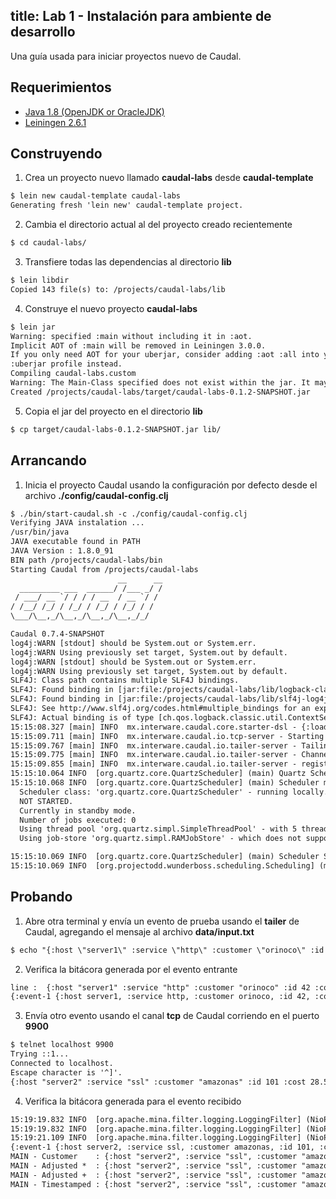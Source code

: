 title: Lab 1 - Instalación para ambiente de desarrollo
---
Una guía usada para iniciar proyectos nuevo de Caudal.

## Requerimientos
 * [Java 1.8 (OpenJDK or OracleJDK)](java.html)
 * [Leiningen 2.6.1](leiningen.html)

## Construyendo
1. Crea un proyecto nuevo llamado **caudal-labs** desde **caudal-template**
```txt
$ lein new caudal-template caudal-labs
Generating fresh 'lein new' caudal-template project.
```

2. Cambia el directorio actual al del proyecto creado recientemente
```txt
$ cd caudal-labs/
```

3. Transfiere todas las dependencias al directorio **lib**
```txt
$ lein libdir
Copied 143 file(s) to: /projects/caudal-labs/lib
```

4. Construye el nuevo proyecto **caudal-labs**
```txt
$ lein jar
Warning: specified :main without including it in :aot.
Implicit AOT of :main will be removed in Leiningen 3.0.0.
If you only need AOT for your uberjar, consider adding :aot :all into your
:uberjar profile instead.
Compiling caudal-labs.custom
Warning: The Main-Class specified does not exist within the jar. It may not be executable as expected. A gen-class directive may be missing in the namespace which contains the main method.
Created /projects/caudal-labs/target/caudal-labs-0.1.2-SNAPSHOT.jar
```

5. Copia el jar del proyecto en el directorio **lib**
```txt
$ cp target/caudal-labs-0.1.2-SNAPSHOT.jar lib/
```

## Arrancando

1. Inicia el proyecto Caudal usando la configuración por defecto desde el archivo **./config/caudal-config.clj**
```txt
$ ./bin/start-caudal.sh -c ./config/caudal-config.clj
Verifying JAVA instalation ...
/usr/bin/java
JAVA executable found in PATH
JAVA Version : 1.8.0_91
BIN path /projects/caudal-labs/bin
Starting Caudal from /projects/caudal-labs
                        __      __
  _________ ___  ______/ /___ _/ /
 / ___/ __ `/ / / / __  / __ `/ /
/ /__/ /_/ / /_/ / /_/ / /_/ / /
\___/\__,_/\__,_/\__,_/\__,_/_/

Caudal 0.7.4-SNAPSHOT
log4j:WARN [stdout] should be System.out or System.err.
log4j:WARN Using previously set target, System.out by default.
log4j:WARN [stdout] should be System.out or System.err.
log4j:WARN Using previously set target, System.out by default.
SLF4J: Class path contains multiple SLF4J bindings.
SLF4J: Found binding in [jar:file:/projects/caudal-labs/lib/logback-classic-1.1.3.jar!/org/slf4j/impl/StaticLoggerBinder.class]
SLF4J: Found binding in [jar:file:/projects/caudal-labs/lib/slf4j-log4j12-1.7.5.jar!/org/slf4j/impl/StaticLoggerBinder.class]
SLF4J: See http://www.slf4j.org/codes.html#multiple_bindings for an explanation.
SLF4J: Actual binding is of type [ch.qos.logback.classic.util.ContextSelectorStaticBinder]
15:15:08.327 [main] INFO  mx.interware.caudal.core.starter-dsl - {:loading-dsl {:file ./config/caudal-config.clj}}
15:15:09.711 [main] INFO  mx.interware.caudal.io.tcp-server - Starting server on port :  9900  ...
15:15:09.767 [main] INFO  mx.interware.caudal.io.tailer-server - Tailing files :  (/projects/caudal-labs/./data/input.txt)  ...
15:15:09.775 [main] INFO  mx.interware.caudal.io.tailer-server - Channel created for file  input.txt  - > channel :  #object[clojure.core.async.impl.channels.ManyToManyChannel 0x8d7b252 clojure.core.async.impl.channels.ManyToManyChannel@8d7b252]
15:15:09.855 [main] INFO  mx.interware.caudal.io.tailer-server - register-channels for tailer
15:15:10.064 INFO  [org.quartz.core.QuartzScheduler] (main) Quartz Scheduler v.2.2.1 created.
15:15:10.068 INFO  [org.quartz.core.QuartzScheduler] (main) Scheduler meta-data: Quartz Scheduler (v2.2.1) 'SimpleQuartzScheduler:-1011881444' with instanceId 'SIMPLE_NON_CLUSTERED:-1011881444'
  Scheduler class: 'org.quartz.core.QuartzScheduler' - running locally.
  NOT STARTED.
  Currently in standby mode.
  Number of jobs executed: 0
  Using thread pool 'org.quartz.simpl.SimpleThreadPool' - with 5 threads.
  Using job-store 'org.quartz.simpl.RAMJobStore' - which does not support persistence. and is not clustered.

15:15:10.069 INFO  [org.quartz.core.QuartzScheduler] (main) Scheduler SimpleQuartzScheduler:-1011881444_$_SIMPLE_NON_CLUSTERED:-1011881444 started.
15:15:10.069 INFO  [org.projectodd.wunderboss.scheduling.Scheduling] (main) Quartz started
```

## Probando
1. Abre otra terminal y envía un evento de prueba usando el **tailer** de Caudal, agregando el mensaje al archivo **data/input.txt**
```txt
$ echo "{:host \"server1\" :service \"http\" :customer \"orinoco\" :id 42 :cost 14.2857}" > data/input.txt
```

2. Verifica la bitácora generada por el evento entrante
```txt
line :  {:host "server1" :service "http" :customer "orinoco" :id 42 :cost 14.2857}
{:event-1 {:host server1, :service http, :customer orinoco, :id 42, :cost 14.2857, :caudal/latency 713696}}
```

3. Envía otro evento usando el canal **tcp** de Caudal corriendo en el puerto **9900**
```txt
$ telnet localhost 9900
Trying ::1...
Connected to localhost.
Escape character is '^]'.
{:host "server2" :service "ssl" :customer "amazonas" :id 101 :cost 28.5714}
```

4. Verifica la bitácora generada para el evento recibido
```txt
15:19:19.832 INFO  [org.apache.mina.filter.logging.LoggingFilter] (NioProcessor-2) CREATED
15:19:19.832 INFO  [org.apache.mina.filter.logging.LoggingFilter] (NioProcessor-2) OPENED
15:19:21.109 INFO  [org.apache.mina.filter.logging.LoggingFilter] (NioProcessor-2) RECEIVED: HeapBuffer[pos=0 lim=77 cap=4096: 7B 3A 68 6F 73 74 20 22 73 65 72 76 65 72 32 22...]
{:event-1 {:host server2, :service ssl, :customer amazonas, :id 101, :cost 28.5714, :caudal/latency 268423}}
MAIN - Customer    : {:host "server2", :service "ssl", :customer "amazonas", :id 101, :cost 28.5714, :caudal/latency 555964, :path "A good one"}
MAIN - Adjusted *  : {:host "server2", :service "ssl", :customer "amazonas", :id 101, :cost 33.142824, :caudal/latency 555964, :path "A good one", :count 1}
MAIN - Adjusted +  : {:host "server2", :service "ssl", :customer "amazonas", :id 101, :cost 133.142824, :caudal/latency 555964, :path "A good one", :count 1}
MAIN - Timestamped : {:host "server2", :service "ssl", :customer "amazonas", :id 101, :cost 28.5714, :caudal/latency 555964, :path "A good one", :time 1485206361129}
```
